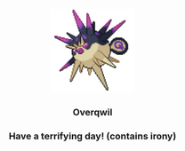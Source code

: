 <p align="center">
    <img src="https://raw.githubusercontent.com/PokeAPI/sprites/master/sprites/pokemon/904.png" width="150" height="150">
</p>
<h3 align="center"> <b>Overqwil</b></h3>
<h3 align="center">Have a terrifying day! (contains irony)</h3>
